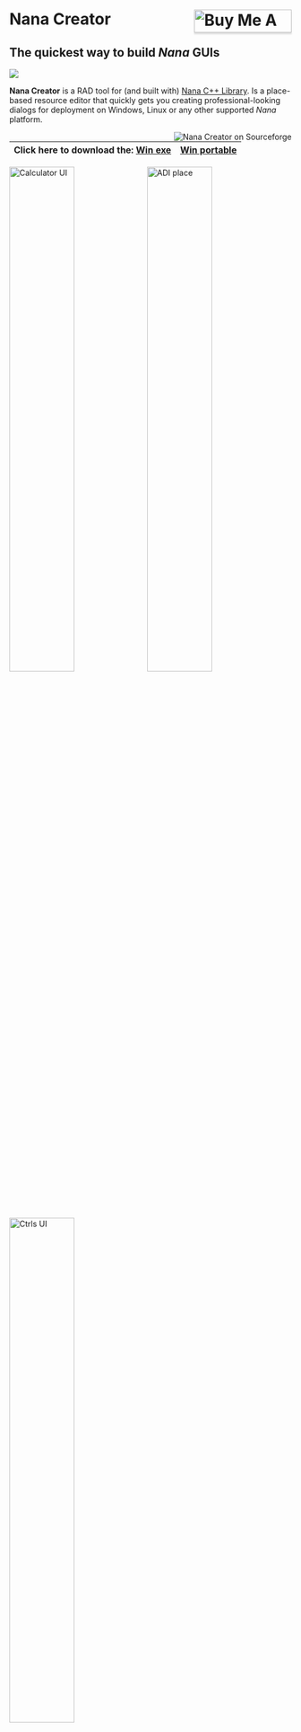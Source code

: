 
# Nana Creator <a href="https://www.buymeacoffee.com/besh81" target="_blank"><img align="right" src="https://www.buymeacoffee.com/assets/img/custom_images/orange_img.png" alt="Buy Me A Coffee" style="height: 41px !important;width: 174px !important;box-shadow: 0px 3px 2px 0px rgba(190, 190, 190, 0.5) !important;-webkit-box-shadow: 0px 3px 2px 0px rgba(190, 190, 190, 0.5) !important;" ></a>
## The quickest way to build *Nana* GUIs
[![](https://img.shields.io/badge/dependencies-nana%20Lib%201.8%20develop-blue.svg?longCache=true&style=for-the-badge)](https://github.com/cnjinhao/nana)


**Nana Creator** is a RAD tool for (and built with) [Nana C++ Library](https://github.com/cnjinhao/nana). Is a place-based resource editor that quickly gets you creating professional-looking dialogs for deployment on Windows, Linux or any other supported *Nana* platform.



<img align="right" src="https://img.shields.io/sourceforge/dt/nana-creator.svg" alt="Nana Creator on Sourceforge">

Click here to download the: [Win exe](https://sourceforge.net/projects/nana-creator/files/latest/download) | [Win portable](https://sourceforge.net/projects/nana-creator/files/portable_win)
------------- | ------------- 

<img src="https://besh81.github.io/nana-creator-docs/img/calc.jpg" alt="Calculator UI" width="48%"></a>  <img src="https://besh81.github.io/nana-creator-docs/img/adi.jpg" alt="ADI place" width="48%"></a>
<img src="https://besh81.github.io/nana-creator-docs/img/ctrls.jpg" alt="Ctrls UI" width="48%"></a>


#### Used libraries:
- [nana](https://github.com/cnjinhao/nana)
- [pugixml](https://pugixml.org/)

### How to Build
To correctly build Nana creator enable PNG & JPG support in Nana.
Here the instruction to [Configure-Third-Party-Libraries-for-Nana](https://github.com/cnjinhao/nana/wiki/Configuration-of-Third-Party-Libraries-for-Nana)


### Tutorials
- [Basic tutorial](https://besh81.github.io/nana-creator-docs/Basic_Tutorial.html)
- [Toolbar tutorial](https://besh81.github.io/nana-creator-docs/Toolbar_Tutorial.html)
